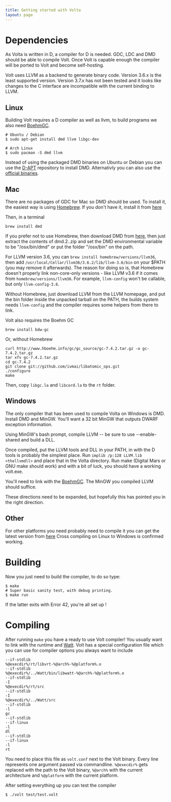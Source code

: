 ```yaml
---
title: Getting started with Volta
layout: page
---
```


# Dependencies #

As Volta is written in D, a compiler for D is needed. GDC, LDC and DMD should
be able to compile Volt. Once Volt is capable enough the compiler will be
ported to Volt and become self-hosting.

Volt uses LLVM as a backend to generate binary code. Version 3.6.x is the least
supported version. Version 3.7.x has not been tested and it looks like changes
to the C interface are incompatible with the current binding to LLVM.


## Linux ##

Building Volt requires a D compiler as well as llvm, to build programs we
also need [BoehmGC](http://www.hboehm.info/gc/).

    # Ubuntu / Debian
    $ sudo apt-get install dmd llvm libgc-dev

    # Arch Linux
    $ sudo pacman -S dmd llvm


Instead of using the packaged DMD binaries on Ubuntu or Debian you can use the
[D-APT](http://d-apt.sourceforge.net/) repository to install DMD.
Alternativly you can also use the
[official binaries](http://dlang.org/download.html).


## Mac ##

There are no packages of GDC for Mac so DMD should be used. To install it,
the easiest way is using [Homebrew](http://brew.sh). If you don't have it,
install it from [here](http://brew.sh)

Then, in a terminal

    brew install dmd

If you prefer not to use Homebrew, then download DMD from
[here](http://dlang.org/download.html), then just extract the contents of
dmd.2.<version>.zip <somewhere> and set the DMD environmental variable to be
"<somewhere>/osx/bin/dmd" or put the folder "<somewhere>/osx/bin" on the path.

For LLVM version 3.6, you can `brew install homebrew/versions/llvm36`,
then add `/usr/local/Cellar/llvm36/3.6.2/lib/llvm-3.6/bin` on your $PATH
(you may remove it afterwards). The reason for doing so is, that Homebrew
doesn't properly link non-core-only versions - like LLVM v3.6 if it comes from
`homebrew/versions/llvm36`. For example, `llvm-config` won't be
callable, but only `llvm-config-3.6`.

Without Homebrew, just download LLVM from the LLVM homepage, and put the bin
folder inside the unpacked tarball on the PATH, the builds system needs
`llvm-config` and the compiler requires some helpers from there to link.

Volt also requires the Boehm GC

    brew install bdw-gc

Or, without Homebrew

    curl http://www.hboehm.info/gc/gc_source/gc-7.4.2.tar.gz -o gc-7.4.2.tar.gz
    tar xfv gc-7.4.2.tar.gz
    cd gc-7.4.2
    git clone git://github.com/ivmai/libatomic_ops.git
    ./configure
    make

Then, copy `libgc.la` and `libcord.la` to the `rt` folder.


## Windows ##

The only compiler that has been used to compile Volta on Windows is DMD. Install
DMD and MinGW. You'll want a 32 bit MinGW that outputs DWARF exception
information.

Using MinGW's bash prompt, compile LLVM -- be sure to use
--enable-shared and build a DLL.

Once compiled, put the LLVM tools and DLL in your PATH, in with the D tools is
probably the simplest place. Run `implib /p:128 LLVM.lib <thellvmdll>` and place
that in the Volta directory. Run make (Digital Mars or GNU make should work) and
 with a bit of luck, you should have a working volt.exe.

You'll need to link with the [BoehmGC](http://www.hboehm.info/gc/). The MinGW
you compiled LLVM should suffice.

These directions need to be expanded, but hopefully this has pointed you in the
right direction.


## Other ##

For other platforms you need probably need to compile it you can get the latest
version from [here](https://bitbucket.org/goshawk/gdc/wiki/Home) Cross compiling
on Linux to Windows is confirmed working.


# Building #

Now you just need to build the compiler, to do so type:

    $ make
    # Super basic sanity test, with debug printing.
    $ make run

If the latter exits with Error 42, you're all set up !


# Compiling #

After running `make` you have a ready to use Volt compiler! You usually want to
link with the runtime and [Watt](https://github.com/VoltLang/Watt/). Volt has
a special configuration file which you can use for compiler options you always
want to include

    --if-stdlib
    %@execdir%/rt/libvrt-%@arch%-%@platform%.o
    --if-stdlib
    %@execdir%/../Watt/bin/libwatt-%@arch%-%@platform%.o
    --if-stdlib
    -I
    %@execdir%/rt/src
    --if-stdlib
    -I
    %@execdir%/../Watt/src
    --if-stdlib
    -l
    gc
    --if-stdlib
    --if-linux
    -l
    dl
    --if-stdlib
    --if-linux
    -l
    rt

You need to place this file as `volt.conf` next to the Volt binary.
Every line represents one argument passed via commandline. `%@execdir%` gets
replaced with the path to the Volt binary, `%@arch%` with the current
architecture and `%@platform` with the current platform.

After setting everything up you can test the compiler

    $ ./volt test/test.volt
